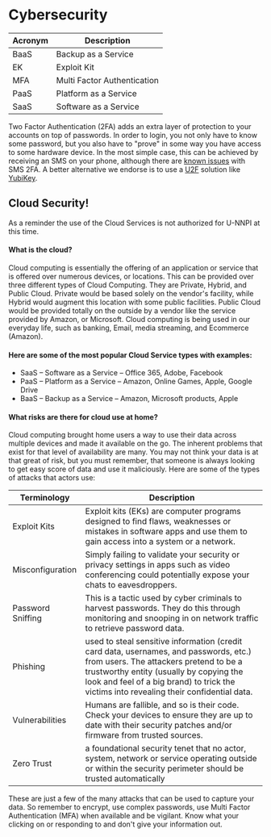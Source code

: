 # Cybersecurity

| Acronym | Description |  
| --- | --- | 
| BaaS | Backup as a Service |  
| EK | Exploit Kit |  
| MFA | Multi Factor Authentication | 
| PaaS | Platform as a Service | 
| SaaS | Software as a Service |  


Two Factor Authentication (2FA) adds an extra layer of protection to your accounts on top of passwords. In order to login, you not only have to know some password, but you also have to "prove" in some way you have access to some hardware device. In the most simple case, this can be achieved by receiving an SMS on your phone, although there are [known issues](https://www.kaspersky.com/blog/2fa-practical-guide/24219/) with SMS 2FA. A better alternative we endorse is to use a [U2F](https://en.wikipedia.org/wiki/Universal_2nd_Factor) solution like [YubiKey](https://www.yubico.com/).

## Cloud Security!
As a reminder the use of the Cloud Services is not authorized for U-NNPI at this time.

#### What is the cloud?
Cloud computing is essentially the offering of an application or service that is offered over numerous devices, or locations. This can be provided over three different types of Cloud Computing. They are Private, Hybrid, and Public Cloud. Private would be based solely on the vendor's facility, while Hybrid would augment this location with some public facilities. Public Cloud would be provided totally on the outside by a vendor like the service provided by Amazon, or Microsoft.  Cloud computing is being used in our everyday life, such as banking, Email, media streaming, and Ecommerce (Amazon).

#### Here are some of the most popular Cloud Service types with examples:
- SaaS – Software as a Service – Office 365, Adobe, Facebook
- PaaS – Platform as a Service – Amazon, Online Games, Apple, Google Drive
- BaaS – Backup as a Service – Amazon, Microsoft products, Apple

#### What risks are there for cloud use at home?
Cloud computing brought home users a way to use their data across multiple devices and made it available on the go.  The inherent problems that exist for that level of availability are many.  You may not think your data is at that great of risk, but you must remember, that someone is always looking to get easy score of data and use it maliciously.   Here are some of the types of attacks that actors use:

| Terminology | Description | 
| --- | --- |  
| Exploit Kits | Exploit kits (EKs) are computer programs designed to find flaws, weaknesses or mistakes in software apps and use them to gain access into a system or a network. |  
| Misconfiguration | Simply failing to validate your security or privacy settings in apps such as video conferencing could potentially expose your chats to eavesdroppers. |  
| Password Sniffing | This is a tactic used by cyber criminals to harvest passwords. They do this through monitoring and snooping in on network traffic to retrieve password data. |  
| Phishing | used to steal sensitive information (credit card data, usernames, and passwords, etc.) from users. The attackers pretend to be a trustworthy entity (usually by copying the look and feel of a big brand) to trick the victims into revealing their confidential data. |  
| Vulnerabilities | Humans are fallible, and so is their code. Check your devices to ensure they are up to date with their security patches and/or firmware from trusted sources. |  
| Zero Trust | a foundational security tenet that no actor, system, network or service operating outside or within the security perimeter should be trusted automatically |  

These are just a few of the many attacks that can be used to capture your data.  So remember to encrypt, use complex passwords, use Multi Factor Authentication (MFA) when available and be vigilant.  Know what your clicking on or responding to and don't give your information out.

